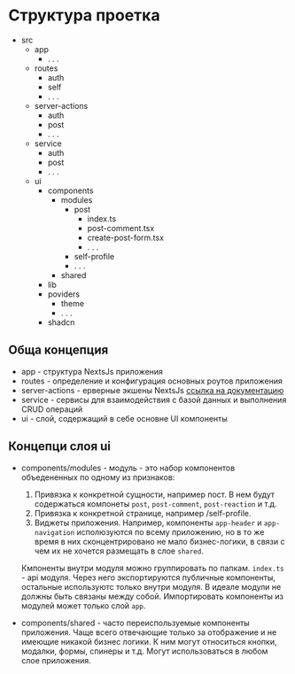 # Структура проетка

- src
  - app
    - . . .
  - routes
    - auth
    - self
    - . . .
  - server-actions
    - auth
    - post
    - . . .
  - service
    - auth
    - post
    - . . .
  - ui
    - components
      - modules
        - post
          - index.ts
          - post-comment.tsx
          - create-post-form.tsx
          - . . .
        - self-profile
        - . . .
      - shared
    - lib
    - poviders
      - theme
      - . . .
    - shadcn

## Обща концепция

- app - структура NextsJs приложения
- routes - определение и конфигурация основных роутов приложения
- server-actions - ерверные экшены NextsJs [ссылка на документацию](https://nextjs.org/docs/app/building-your-application/data-fetching/server-actions-and-mutations)
- service - сервисы для взаимодействия с базой данных и выполнения CRUD операций
- ui - слой, содержащий в себе основне UI компоненты

## Концепци слоя ui

- components/modules - модуль - это набор компонентов объедененных по одному из признаков:

  1. Привязка к конкретной сущности, например пост. В нем будут содержаться компонеты `post`, `post-comment`, `post-reaction` и т.д.
  2. Привязка к конкретной странице, например /self-profile.
  3. Виджеты приложения. Например, компоненты `app-header` и `app-navigation` исполюзуются по всему приложению, но в то же время в них сконцентрировано не мало бизнес-логики, в связи с чем их не хочется размещать в слое `shared`.

  Кмпоненты внутри модуля можно группировать по папкам. `index.ts` - api модуля. Через него экспортируются публичные компоненты, остальные используютс только внутри модуля. В идеале модули не должны быть связаны между собой. Импортировать компоненты из модулей может только слой `app`.

- components/shared - часто переиспользуемые компоненты приложения. Чаще всего отвечающие только за отображение и не имеющие никакой бизнес логики. К ним могут относиться кнопки, модалки, формы, спинеры и т.д. Могут использоваться в любом слое приложения.
